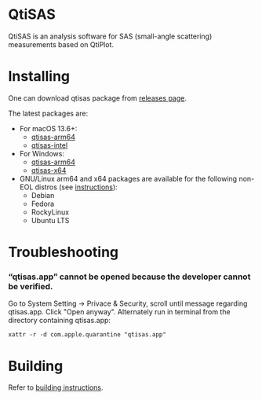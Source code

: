 # QtiSAS

QtiSAS is an analysis software for SAS (small-angle scattering) measurements
based on QtiPlot.

# Installing

One can download qtisas package from [releases page](https://iffgit.fz-juelich.de/qtisas/qtisas/-/releases).

The latest packages are:

 * For macOS 13.6+:
   * [qtisas-arm64](https://iffgit.fz-juelich.de/api/v4/projects/1655/packages/generic/qtisas/v0.12.11/qtisas-v0.12.11-arm64.dmg)
   * [qtisas-intel](https://iffgit.fz-juelich.de/api/v4/projects/1655/packages/generic/qtisas/v0.12.11/qtisas-v0.12.11-intel.dmg)
 * For Windows:
   * [qtisas-arm64](https://iffgit.fz-juelich.de/api/v4/projects/1655/packages/generic/qtisas/v0.12.11/qtisas-v0.12.11-arm64.exe)
   * [qtisas-x64](https://iffgit.fz-juelich.de/api/v4/projects/1655/packages/generic/qtisas/v0.12.11/qtisas-v0.12.11-x64.exe)
 * GNU/Linux arm64 and x64 packages are available for the following non-EOL distros (see [instructions](https://software.opensuse.org//download.html?project=home%3Akholostov&package=qtisas)):
   * Debian
   * Fedora
   * RockyLinux
   * Ubuntu LTS

# Troubleshooting

### “qtisas.app” cannot be opened because the developer cannot be verified.

Go to System Setting -> Privace & Security, scroll until message regarding
qtisas.app. Click "Open anyway".
Alternately run in terminal from the directory containing qtisas.app:

    xattr -r -d com.apple.quarantine "qtisas.app"

# Building

Refer to [building instructions](build.md).
